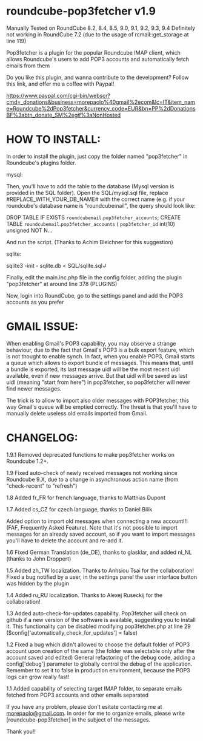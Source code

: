roundcube-pop3fetcher v1.9
==========================

Manually Tested on RoundCube 8.2, 8.4, 8.5, 9.0, 9.1, 9.2, 9.3, 9.4
Definitely not working in RoundCube 7.2 (due to the usage of rcmail::get_storage at line 119)

Pop3fetcher is a plugin for the popular Roundcube IMAP client, which allows Roundcube's users to add POP3 accounts and automatically fetch emails from them

Do you like this plugin, and wanna contribute to the development?
Follow this link, and offer me a coffee with Paypal!

https://www.paypal.com/cgi-bin/webscr?cmd=_donations&business=morepaolo%40gmail%2ecom&lc=IT&item_name=Roundcube%2dPop3fetcher&currency_code=EUR&bn=PP%2dDonationsBF%3abtn_donate_SM%2egif%3aNonHosted

HOW TO INSTALL:
===============

In order to install the plugin, just copy the folder named "pop3fetcher" in Roundcube's plugins folder.

mysql:

Then, you'll have to add the table to the database (Mysql version is provided in the SQL folder). Open the SQL/mysql.sql file, replace #REPLACE_WITH_YOUR_DB_NAME# 
with the correct name (e.g. if your roundcube's database name is "roundcubemail", the query should look like:

DROP TABLE IF EXISTS `roundcubemail`.`pop3fetcher_accounts`;
CREATE TABLE  `roundcubemail`.`pop3fetcher_accounts` (
  `pop3fetcher_id` int(10) unsigned NOT N...
  
And run the script. (Thanks to Achim Bleichner for this suggestion)

sqlite:

sqlite3 -init - sqlite.db < SQL/sqlite.sql↲


Finally, edit the main.inc.php file in the config folder, adding the plugin "pop3fetcher" at around line 378 (PLUGINS)

Now, login into RoundCube, go to the settings panel and add the POP3 accounts as you prefer 

GMAIL ISSUE:
===============
When enabling Gmail's POP3 capability, you may observe a strange behaviour, due to the fact that Gmail's POP3 is a bulk export feature, which is not thought to enable synch.
In fact, when you enable POP3, Gmail starts a queue which allows to export bundle of messages. This means that, until a bundle is exported, its last message uidl will be the most recent uidl available, even if new messages arrive.
But that uidl will be saved as last uidl (meaning "start from here") in pop3fetcher, so pop3fetcher will never find newer messages.

The trick is to allow to import also older messages with POP3fetcher, this way Gmail's queue will be emptied correctly. The threat is that you'll have to manually delete useless old emails imported from Gmail.


CHANGELOG:
==========
1.9.1
Removed deprecated functions to make pop3fetcher works on Roundcube 1.2+.

1.9
Fixed auto-check of newly received messages not working since Roundcube 9.X, due to a change in asynchronous action name (from "check-recent" to "refresh")

1.8
Added fr_FR for french language, thanks to Matthias Dupont

1.7
Added cs_CZ for czech language, thanks to Daniel Bilik

Added option to import old messages when connecting a new account!!! (FAF, Frequently Asked Feature). Note that it's not possible to import messages for an already saved account, so if you want to import messages you'll have to delete the account and re-add it.

1.6
Fixed German Translation (de_DE), thanks to glasklar, and added nl_NL (thanks to John Droppert)

1.5
Added zh_TW localization. Thanks to Anhsiou Tsai for the collaboration!
Fixed a bug notified by a user, in the settings panel the user interface button was hidden by the plugin

1.4
Added ru_RU localization. Thanks to Alexej Ruseckij for the collaboration!

1.3
Added auto-check-for-updates capability. Pop3fetcher will check on github if a new version of the software is available, suggesting you to install it.
This functionality can be disabled modifying pop3fetcher.php at line 29 ($config['automatically_check_for_updates'] = false)

1.2
Fixed a bug which didn't allowed to choose the default folder of POP3 account upon creation of the same (the folder was selectable only after the account saved and edited)
General refactoring of the debug code, adding a config['debug'] parameter to globally control the debug of the application. Remember to set it to false in production environment, because the POP3 logs can grow really fast!

1.1
Added capability of selecting target IMAP folder, to separate emails fetched from POP3 accounts and other emails separated



If you have any problem, please don't esitate contacting me at morepaolo@gmail.com. In order for me to organize emails, please write [roundcube-pop3fetcher] in the subject of the messages.

Thank you!!
